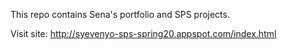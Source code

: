This repo contains Sena's portfolio and SPS projects.

Visit site: http://syevenyo-sps-spring20.appspot.com/index.html
